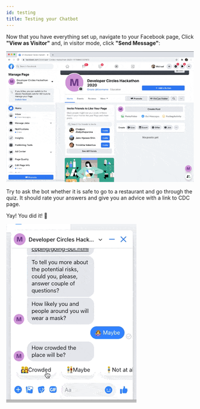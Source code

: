 ```yaml
---
id: testing
title: Testing your Chatbot
---
```


Now that you have everything set up, navigate to your Facebook page, Click **"View as Visitor"** and, in visitor mode, click **"Send Message"**:

![../static/img/article/CleanShot_2020-10-26_at_23.59.27.gif](../static/img/article/CleanShot_2020-10-26_at_23.59.27.gif)

Try to ask the bot whether it is safe to go to a restaurant and go through the quiz. It should rate your answers and give you an advice with a link to CDC page. 

Yay! You did it! 🎉

![../static/img/article/CleanShot_2020-10-27_at_00.07.14.gif](../static/img/article/CleanShot_2020-10-27_at_00.07.14.gif)
